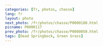 ```yaml
---
categories: [fr, photos, chasse]
lang: fr
layout: photo
next_photo: /fr/photos/chasse/P0000180.html
picname: P0000117
prev_photo: /fr/photos/chasse/P0000050.html
tags: [Dead Springbock, Green Grass]
---
```

